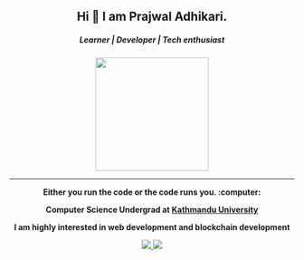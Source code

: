 <h2 align = "center"> <b> Hi 👋 I am Prajwal Adhikari. <b> </h2>
<h5 align = "center"> <b> Learner | Developer | Tech enthusiast <b> </h5>
  
<p align="center" <a href="https://www.linkedin.com/in/prajwal-adhikari-9026381a6/" target="_blank"><img src="https://pbs.twimg.com/profile_images/1405046989927051268/u8XhFEGT_400x400.jpg" height=200px width = 200x/></a> </p>

---

<p align="center">Either you run the code or the code runs you. :computer: </p>

<p align="center"><b>Computer Science Undergrad at <a href="https://ku.edu.np/"> Kathmandu University </a></b | Class of 2020></p>

<p align="center"><b>I am highly interested in web development and blockchain development</p>

<p align="center">
  <a href="https://twitter.com/Prajwal_PRZ">
    <img src="https://img.shields.io/twitter/follow/eddiejaoude?label=Twitter&logo=twitter&style=for-the-badge&color=blue" />
  </a>
  <a href="https://discord.com/channels/@me">
    <img src="https://img.shields.io/discord/699608417039286293?logo=discord&style=for-the-badge&color=blue" />
  </a>
</p>


